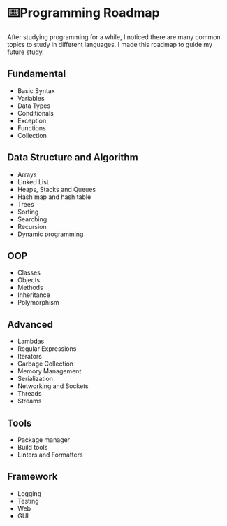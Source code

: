 # ⌨️Programming Roadmap

After studying programming for a while, I noticed there are many common topics to study in different languages. I made this roadmap to guide my future study.

## Fundamental

- Basic Syntax
- Variables
- Data Types
- Conditionals
- Exception
- Functions
- Collection

## Data Structure and Algorithm

- Arrays
- Linked List
- Heaps, Stacks and Queues
- Hash map and hash table
- Trees
- Sorting
- Searching
- Recursion
- Dynamic programming

## OOP

- Classes
- Objects
- Methods
- Inheritance
- Polymorphism

## Advanced

- Lambdas
- Regular Expressions
- Iterators
- Garbage Collection
- Memory Management
- Serialization
- Networking and Sockets
- Threads
- Streams

## Tools

- Package manager
- Build tools
- Linters and Formatters

## Framework

- Logging
- Testing
- Web
- GUI